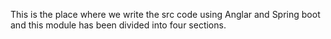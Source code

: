 This is the place where we write the src code using Anglar and Spring boot and this module has been divided into four sections.